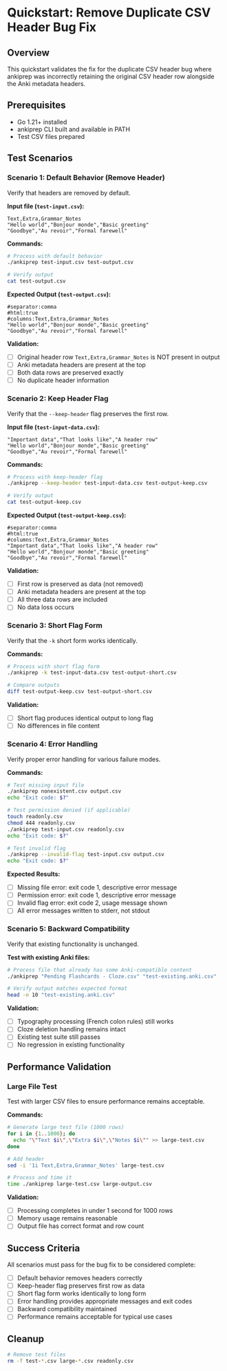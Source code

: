 # Quickstart: Remove Duplicate CSV Header Bug Fix

## Overview
This quickstart validates the fix for the duplicate CSV header bug where ankiprep was incorrectly retaining the original CSV header row alongside the Anki metadata headers.

## Prerequisites
- Go 1.21+ installed
- ankiprep CLI built and available in PATH
- Test CSV files prepared

## Test Scenarios

### Scenario 1: Default Behavior (Remove Header)
Verify that headers are removed by default.

**Input file (`test-input.csv`):**
```csv
Text,Extra,Grammar_Notes
"Hello world","Bonjour monde","Basic greeting"
"Goodbye","Au revoir","Formal farewell"
```

**Commands:**
```bash
# Process with default behavior
./ankiprep test-input.csv test-output.csv

# Verify output
cat test-output.csv
```

**Expected Output (`test-output.csv`):**
```csv
#separator:comma
#html:true
#columns:Text,Extra,Grammar_Notes
"Hello world","Bonjour monde","Basic greeting"
"Goodbye","Au revoir","Formal farewell"
```

**Validation:**
- [ ] Original header row `Text,Extra,Grammar_Notes` is NOT present in output
- [ ] Anki metadata headers are present at the top
- [ ] Both data rows are preserved exactly
- [ ] No duplicate header information

### Scenario 2: Keep Header Flag
Verify that the `--keep-header` flag preserves the first row.

**Input file (`test-input-data.csv`):**
```csv
"Important data","That looks like","A header row"
"Hello world","Bonjour monde","Basic greeting"
"Goodbye","Au revoir","Formal farewell"
```

**Commands:**
```bash
# Process with keep-header flag
./ankiprep --keep-header test-input-data.csv test-output-keep.csv

# Verify output
cat test-output-keep.csv
```

**Expected Output (`test-output-keep.csv`):**
```csv
#separator:comma
#html:true
#columns:Text,Extra,Grammar_Notes
"Important data","That looks like","A header row"
"Hello world","Bonjour monde","Basic greeting"
"Goodbye","Au revoir","Formal farewell"
```

**Validation:**
- [ ] First row is preserved as data (not removed)
- [ ] Anki metadata headers are present at the top
- [ ] All three data rows are included
- [ ] No data loss occurs

### Scenario 3: Short Flag Form
Verify that the `-k` short form works identically.

**Commands:**
```bash
# Process with short flag form
./ankiprep -k test-input-data.csv test-output-short.csv

# Compare outputs
diff test-output-keep.csv test-output-short.csv
```

**Validation:**
- [ ] Short flag produces identical output to long flag
- [ ] No differences in file content

### Scenario 4: Error Handling
Verify proper error handling for various failure modes.

**Commands:**
```bash
# Test missing input file
./ankiprep nonexistent.csv output.csv
echo "Exit code: $?"

# Test permission denied (if applicable)
touch readonly.csv
chmod 444 readonly.csv
./ankiprep test-input.csv readonly.csv
echo "Exit code: $?"

# Test invalid flag
./ankiprep --invalid-flag test-input.csv output.csv
echo "Exit code: $?"
```

**Expected Results:**
- [ ] Missing file error: exit code 1, descriptive error message
- [ ] Permission error: exit code 1, descriptive error message  
- [ ] Invalid flag error: exit code 2, usage message shown
- [ ] All error messages written to stderr, not stdout

### Scenario 5: Backward Compatibility
Verify that existing functionality is unchanged.

**Test with existing Anki files:**
```bash
# Process file that already has some Anki-compatible content
./ankiprep "Pending Flashcards - Cloze.csv" "test-existing.anki.csv"

# Verify output matches expected format
head -n 10 "test-existing.anki.csv"
```

**Validation:**
- [ ] Typography processing (French colon rules) still works
- [ ] Cloze deletion handling remains intact
- [ ] Existing test suite still passes
- [ ] No regression in existing functionality

## Performance Validation

### Large File Test
Test with larger CSV files to ensure performance remains acceptable.

**Commands:**
```bash
# Generate large test file (1000 rows)
for i in {1..1000}; do
  echo "\"Text $i\",\"Extra $i\",\"Notes $i\"" >> large-test.csv
done

# Add header
sed -i '1i Text,Extra,Grammar_Notes' large-test.csv

# Process and time it
time ./ankiprep large-test.csv large-output.csv
```

**Validation:**
- [ ] Processing completes in under 1 second for 1000 rows
- [ ] Memory usage remains reasonable
- [ ] Output file has correct format and row count

## Success Criteria
All scenarios must pass for the bug fix to be considered complete:

- [ ] Default behavior removes headers correctly
- [ ] Keep-header flag preserves first row as data
- [ ] Short flag form works identically to long form
- [ ] Error handling provides appropriate messages and exit codes
- [ ] Backward compatibility maintained
- [ ] Performance remains acceptable for typical use cases

## Cleanup
```bash
# Remove test files
rm -f test-*.csv large-*.csv readonly.csv
```